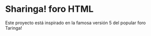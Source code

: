 # Sharinga! foro HTML
Este proyecto está inspirado en la famosa versión 5 del popular foro Taringa!
